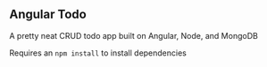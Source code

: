 ## Angular Todo

A pretty neat CRUD todo app built on Angular, Node, and MongoDB

Requires an `npm install` to install dependencies